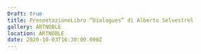 ```yaml
---
Draft: true
title: PresentazioneLibro “Dialogues” di Alberto Selvestrel
gallery: ARTNOBLE
location: ARTNOBLE
date: 2020-10-03T16:30:00.000Z
---
```

